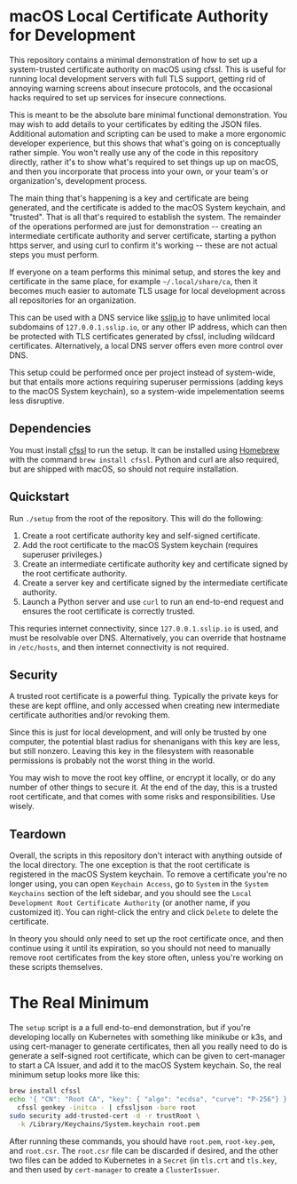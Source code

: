 # macOS Local Certificate Authority for Development

This repository contains a minimal demonstration of how to set up a
system-trusted certificate authority on macOS using cfssl. This is useful for
running local development servers with full TLS support, getting rid of
annoying warning screens about insecure protocols, and the occasional hacks
required to set up services for insecure connections.

This is meant to be the absolute bare minimal functional demonstration. You may
wish to add details to your certificates by editing the JSON files. Additional
automation and scripting can be used to make a more ergonomic developer
experience, but this shows that what's going on is conceptually rather simple.
You won't really use any of the code in this repository directly, rather it's to
show what's required to set things up up on macOS, and then you incorporate that
process into your own, or your team's or organization's, development process.

The main thing that's happening is a key and certificate are being generated,
and the certificate is added to the macOS System keychain, and "trusted". That
is all that's required to establish the system. The remainder of the operations
performed are just for demonstration -- creating an intermediate certificate
authority and server certificate, starting a python https server, and using curl
to confirm it's working -- these are not actual steps you must perform.

If everyone on a team performs this minimal setup, and stores the key and
certificate in the same place, for example `~/.local/share/ca`, then it becomes
much easier to automate TLS usage for local development across all repositories
for an organization.

This can be used with a DNS service like [sslip.io](https://sslip.io) to have
unlimited local subdomains of `127.0.0.1.sslip.io`, or any other IP address,
which can then be protected with TLS certificates generated by cfssl, including
wildcard certificates. Alternatively, a local DNS server offers even more
control over DNS.

This setup could be performed once per project instead of system-wide, but that
entails more actions requiring superuser permissions (adding keys to the macOS
System keychain), so a system-wide impelementation seems less disruptive.

## Dependencies

You must install [cfssl](https://github.com/cloudflare/cfssl) to run the setup.
It can be installed using [Homebrew](https://brew.sh/) with the command
`brew install cfssl`. Python and curl are also required, but are shipped with
macOS, so should not require installation.

## Quickstart

Run `./setup` from the root of the repository. This will do the following:

1. Create a root certificate authority key and self-signed certificate.
2. Add the root certificate to the macOS System keychain (requires superuser
   privileges.)
3. Create an intermediate certificate authority key and certificate signed by
   the root certificate authority.
4. Create a server key and certificate signed by the intermediate certificate
   authority.
5. Launch a Python server and use `curl` to run an end-to-end request and
   ensures the root certificate is correctly trusted.

This requries internet connectivity, since `127.0.0.1.sslip.io` is used, and
must be resolvable over DNS. Alternatively, you can override that hostname in
`/etc/hosts`, and then internet connectivity is not required.

## Security

A trusted root certificate is a powerful thing. Typically the private keys for
these are kept offline, and only accessed when creating new intermediate
certificate authorities and/or revoking them.

Since this is just for local development, and will only be trusted by one
computer, the potential blast radius for shenanigans with this key are less,
but still nonzero. Leaving this key in the filesystem with reasonable
permissions is probably not the worst thing in the world.

You may wish to move the root key offline, or encrypt it locally, or do any
number of other things to secure it. At the end of the day, this is a trusted
root certificate, and that comes with some risks and responsibilities. Use
wisely.

## Teardown

Overall, the scripts in this repository don't interact with anything outside of
the local directory. The one exception is that the root certificate is
registered in the macOS System keychain. To remove a certificate you're no
longer using, you can open `Keychain Access`, go to `System` in the
`System Keychains` section of the left sidebar, and you should see the
`Local Development Root Certificate Authority` (or another name, if you
customized it). You can right-click the entry and click `Delete` to delete the
certificate.

In theory you should only need to set up the root certificate once, and then
continue using it until its expiration, so you should not need to manually
remove root certificates from the key store often, unless you're working on
these scripts themselves.

# The Real Minimum

The `setup` script is a a full end-to-end demonstration, but if you're
developing locally on Kubernetes with something like minikube or k3s, and using
cert-manager to generate certificates, then all you really need to do is
generate a self-signed root certificate, which can be given to cert-manager to
start a CA Issuer, and add it to the macOS System keychain. So, the real minimum
setup looks more like this:

```sh
brew install cfssl
echo '{ "CN": "Root CA", "key": { "algo": "ecdsa", "curve": "P-256"} }' | \
  cfssl genkey -initca - | cfssljson -bare root
sudo security add-trusted-cert -d -r trustRoot \
  -k /Library/Keychains/System.keychain root.pem
```

After running these commands, you should have `root.pem`, `root-key.pem`, and
`root.csr`. The `root.csr` file can be discarded if desired, and the other two
files can be added to Kubernetes in a `Secret` (in `tls.crt` and `tls.key`, and
then used by `cert-manager` to create a `ClusterIssuer`.
